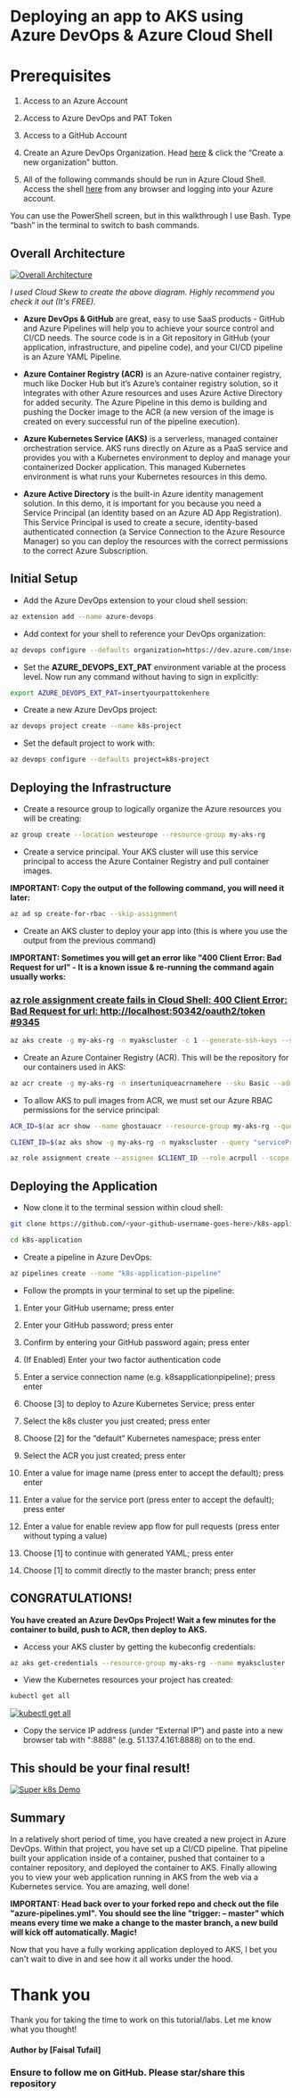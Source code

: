 # Deploying an app to AKS using Azure DevOps & Azure Cloud Shell

# Prerequisites

1. Access to an Azure Account

2. Access to Azure DevOps and PAT Token

3. Access to a GitHub Account

4. Create an Azure DevOps Organization. Head [here](https://aex.dev.azure.com/) & click the “Create a new organization” button.

5. All of the following commands should be run in Azure Cloud Shell. Access the shell [here](https://shell.azure.com/) from any browser and logging into your Azure account.

You can use the PowerShell screen, but in this walkthrough I use Bash. Type “bash” in the terminal to switch to bash commands.

## Overall Architecture

[![Overall Architecture](https://res.cloudinary.com/practicaldev/image/fetch/s--aST7vxoo--/c_limit%2Cf_auto%2Cfl_progressive%2Cq_auto%2Cw_880/https://dev-to-uploads.s3.amazonaws.com/i/9yjcvrdm1uibekjf354m.PNG)](https://res.cloudinary.com/practicaldev/image/fetch/s--aST7vxoo--/c_limit%2Cf_auto%2Cfl_progressive%2Cq_auto%2Cw_880/https://dev-to-uploads.s3.amazonaws.com/i/9yjcvrdm1uibekjf354m.PNG)

*I used Cloud Skew to create the above diagram. Highly recommend you check it out (It's FREE).*

* **Azure DevOps & GitHub** are great, easy to use SaaS products - GitHub and Azure Pipelines will help you to achieve your source control and CI/CD needs. The source code is in a Git repository in GitHub (your application, infrastructure, and pipeline code), and your CI/CD pipeline is an Azure YAML Pipeline.

* **Azure Container Registry (ACR)** is an Azure-native container registry, much like Docker Hub but it’s Azure’s container registry solution, so it integrates with other Azure resources and uses Azure Active Directory for added security. The Azure Pipeline in this demo is building and pushing the Docker image to the ACR (a new version of the image is created on every successful run of the pipeline execution).

* **Azure Kubernetes Service (AKS)** is a serverless, managed container orchestration service. AKS runs directly on Azure as a PaaS service and provides you with a Kubernetes environment to deploy and manage your containerized Docker application. This managed Kubernetes environment is what runs your Kubernetes resources in this demo.

* **Azure Active Directory** is the built-in Azure identity management solution. In this demo, it is important for you because you need a Service Principal (an identity based on an Azure AD App Registration). This Service Principal is used to create a secure, identity-based authenticated connection (a Service Connection to the Azure Resource Manager) so you can deploy the resources with the correct permissions to the correct Azure Subscription.

## Initial Setup

* Add the Azure DevOps extension to your cloud shell session:

```bash
az extension add --name azure-devops
```

* Add context for your shell to reference your DevOps organization:

```bash
az devops configure --defaults organization=https://dev.azure.com/insertorgnamehere/
```

* Set the **AZURE\_DEVOPS\_EXT\_PAT** environment variable at the process level. Now run any command without having to sign in explicitly:

```bash
export AZURE_DEVOPS_EXT_PAT=insertyourpattokenhere
```

* Create a new Azure DevOps project:

```bash
az devops project create --name k8s-project
```

* Set the default project to work with:

```bash
az devops configure --defaults project=k8s-project
```

## Deploying the Infrastructure

* Create a resource group to logically organize the Azure resources you will be creating:

```bash
az group create --location westeurope --resource-group my-aks-rg
```

* Create a service principal. Your AKS cluster will use this service principal to access the Azure Container Registry and pull container images.

**IMPORTANT: Copy the output of the following command, you will need it later:**

```bash
az ad sp create-for-rbac --skip-assignment
```

* Create an AKS cluster to deploy your app into (this is where you use the output from the previous command)

**IMPORTANT: Sometimes you will get an error like "400 Client Error: Bad Request for url" - It is a known issue & re-running the command again usually works:**

### [az role assignment create fails in Cloud Shell: 400 Client Error: Bad Request for url: http://localhost:50342/oauth2/token #9345](https://github.com/Azure/azure-cli/issues/9345)

```bash
az aks create -g my-aks-rg -n myakscluster -c 1 --generate-ssh-keys --service-principal "insertappidhere" --client-secret "insertpasswordhere"
```

* Create an Azure Container Registry (ACR). This will be the repository for our containers used in AKS:

```bash
az acr create -g my-aks-rg -n insertuniqueacrnamehere --sku Basic --admin-enabled true
```

* To allow AKS to pull images from ACR, we must set our Azure RBAC permissions for the service principal:

```bash
ACR_ID=$(az acr show --name ghostauacr --resource-group my-aks-rg --query "id" --output tsv)

CLIENT_ID=$(az aks show -g my-aks-rg -n myakscluster --query "servicePrincipalProfile.clientId" --output tsv)

az role assignment create --assignee $CLIENT_ID --role acrpull --scope $ACR_ID
```

## Deploying the Application


* Now clone it to the terminal session within cloud shell:  

```bash
git clone https://github.com/<your-github-username-goes-here>/k8s-application.git

cd k8s-application
```

* Create a pipeline in Azure DevOps:

```bash
az pipelines create --name "k8s-application-pipeline"
```

* Follow the prompts in your terminal to set up the pipeline:

1. Enter your GitHub username; press enter

2. Enter your GitHub password; press enter

3. Confirm by entering your GitHub password again; press enter

4. (If Enabled) Enter your two factor authentication code

5. Enter a service connection name (e.g. k8sapplicationpipeline); press enter

6. Choose \[3\] to deploy to Azure Kubernetes Service; press enter

7. Select the k8s cluster you just created; press enter

8. Choose \[2\] for the “default” Kubernetes namespace; press enter

9. Select the ACR you just created; press enter

10. Enter a value for image name (press enter to accept the default); press enter

11. Enter a value for the service port (press enter to accept the default); press enter

12. Enter a value for enable review app flow for pull requests (press enter without typing a value)

13. Choose \[1\] to continue with generated YAML; press enter

14. Choose \[1\] to commit directly to the master branch; press enter

## **CONGRATULATIONS!**

**You have created an Azure DevOps Project! Wait a few minutes for the container to build, push to ACR, then deploy to AKS.**

* Access your AKS cluster by getting the kubeconfig credentials:

```bash
az aks get-credentials --resource-group my-aks-rg --name myakscluster
```

* View the Kubernetes resources your project has created:

```bash
kubectl get all
```

[![kubectl get all](https://res.cloudinary.com/practicaldev/image/fetch/s--kSIvGnYa--/c_limit%2Cf_auto%2Cfl_progressive%2Cq_auto%2Cw_880/https://dev-to-uploads.s3.amazonaws.com/i/5ckrh8renuq0nerc3j88.PNG)](https://res.cloudinary.com/practicaldev/image/fetch/s--kSIvGnYa--/c_limit%2Cf_auto%2Cfl_progressive%2Cq_auto%2Cw_880/https://dev-to-uploads.s3.amazonaws.com/i/5ckrh8renuq0nerc3j88.PNG)

* Copy the service IP address (under “External IP”) and paste into a new browser tab with ":8888" (e.g. 51.137.4.161:8888) on to the end.

## **This should be your final result!**

[![Super k8s Demo](https://res.cloudinary.com/practicaldev/image/fetch/s--IlcXQ_4m--/c_limit%2Cf_auto%2Cfl_progressive%2Cq_auto%2Cw_880/https://dev-to-uploads.s3.amazonaws.com/i/rak18btkdex17vlu4my7.PNG)](https://res.cloudinary.com/practicaldev/image/fetch/s--IlcXQ_4m--/c_limit%2Cf_auto%2Cfl_progressive%2Cq_auto%2Cw_880/https://dev-to-uploads.s3.amazonaws.com/i/rak18btkdex17vlu4my7.PNG)

## Summary

In a relatively short period of time, you have created a new project in Azure DevOps. Within that project, you have set up a CI/CD pipeline. That pipeline built your application inside of a container, pushed that container to a container repository, and deployed the container to AKS. Finally allowing you to view your web application running in AKS from the web via a Kubernetes service. You are amazing, well done!

**IMPORTANT: Head back over to your forked repo and check out the file "azure-pipelines.yml". You should see the line "trigger: – master" which means every time we make a change to the master branch, a new build will kick off automatically. Magic!**

Now that you have a fully working application deployed to AKS, I bet you can't wait to dive in and see how it all works under the hood.

# Thank you

Thank you for taking the time to work on this tutorial/labs. Let me know what you thought!

#### Author by [Faisal Tufail]

### Ensure to follow me on GitHub. Please star/share this repository
